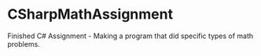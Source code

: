 # CSharpMathAssignment
Finished C# Assignment - Making a program that did specific types of math problems.
